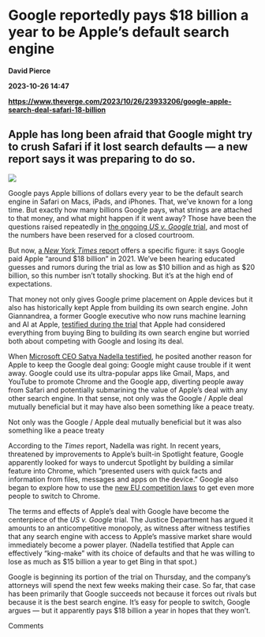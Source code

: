 # Google reportedly pays $18 billion a year to be Apple’s default search engine
**David Pierce**

**2023-10-26 14:47**

**https://www.theverge.com/2023/10/26/23933206/google-apple-search-deal-safari-18-billion**

Apple has long been afraid that Google might try to crush Safari if it lost search defaults — a new report says it was preparing to do so.
------------------------------------------------------------------------------------------------------------------------------------------

![](https://cdn.vox-cdn.com/thumbor/m9ZPJZaJNyZuYeiU8YOPA_PKJy4=/0x0:3000x2000/1200x628/filters:focal(1500x1000:1501x1001)/cdn.vox-cdn.com/uploads/chorus_asset/file/24924653/236780_Google_AntiTrust_Trial_Custom_Art_CVirginia__0003_1.png)

Google pays Apple billions of dollars every year to be the default search engine in Safari on Macs, iPads, and iPhones. That, we’ve known for a long time. But exactly how many billions Google pays, what strings are attached to that money, and what might happen if it went away? Those have been the questions raised repeatedly in [the ongoing _US v. Google_ trial](https://www.theverge.com/23869483/us-v-google-search-antitrust-case-updates), and most of the numbers have been reserved for a closed courtroom.

But now, [a _New York Times_ report](https://www.nytimes.com/2023/10/26/technology/google-apple-search-spotlight.html?partner=slack&smid=sl-share) offers a specific figure: it says Google paid Apple “around $18 billion” in 2021. We’ve been hearing educated guesses and rumors during the trial as low as $10 billion and as high as $20 billion, so this number isn’t totally shocking. But it’s at the high end of expectations.

That money not only gives Google prime placement on Apple devices but it also has historically kept Apple from building its own search engine. John Giannandrea, a former Google executive who now runs machine learning and AI at Apple, [testified during the trial](https://www.theverge.com/2023/10/11/23913287/us-v-google-apple-search-deal) that Apple had considered everything from buying Bing to building its own search engine but worried both about competing with Google and losing its deal.

When [Microsoft CEO Satya Nadella testified](https://www.theverge.com/2023/10/2/23900233/microsoft-ceo-satya-nadella-us-google-antitrust-trial-testimony), he posited another reason for Apple to keep the Google deal going: Google might cause trouble if it went away. Google could use its ultra-popular apps like Gmail, Maps, and YouTube to promote Chrome and the Google app, diverting people away from Safari and potentially submarining the value of Apple’s deal with any other search engine. In that sense, not only was the Google / Apple deal mutually beneficial but it may have also been something like a peace treaty.

Not only was the Google / Apple deal mutually beneficial but it was also something like a peace treaty

According to the _Times_ report, Nadella was right. In recent years, threatened by improvements to Apple’s built-in Spotlight feature, Google apparently looked for ways to undercut Spotlight by building a similar feature into Chrome, which “presented users with quick facts and information from files, messages and apps on the device.” Google also began to explore how to use the [new EU competition laws](https://www.theverge.com/2023/9/6/23859570/european-union-commission-digital-markets-act-gatekeepers-apple-google-meta-microsoft) to get even more people to switch to Chrome.

The terms and effects of Apple’s deal with Google have become the centerpiece of the _US v. Google_ trial. The Justice Department has argued it amounts to an anticompetitive monopoly, as witness after witness testifies that any search engine with access to Apple’s massive market share would immediately become a power player. (Nadella testified that Apple can effectively “king-make” with its choice of defaults and that he was willing to lose as much as $15 billion a year to get Bing in that spot.)

Google is beginning its portion of the trial on Thursday, and the company’s attorneys will spend the next few weeks making their case. So far, that case has been primarily that Google succeeds not because it forces out rivals but because it is the best search engine. It’s easy for people to switch, Google argues — but it apparently pays $18 billion a year in hopes that they won’t.

Comments